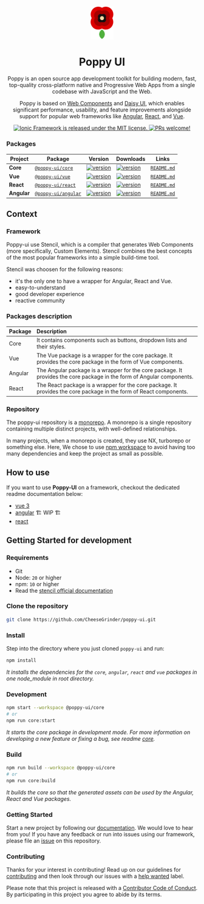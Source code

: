 <p align="center">
  <a href="#">
    <img alt="Poppy" src="https://github.com/CheeseGrinder/poppy-ui/blob/main/.github/assets/logo.png?raw=true" width="60" />
  </a>
</p>

<h1 align="center">
  Poppy UI
</h1>

<p align="center">
  Poppy is an open source app development toolkit for building modern, fast, top-quality cross-platform native and Progressive Web Apps from a single codebase with JavaScript and the Web.
</p>

<p align="center">
  Poppy is based on <a href="https://www.webcomponents.org/introduction">Web Components</a> and <a href="https://daisyui.com/">Daisy UI</a>, which enables significant performance, usability, and feature improvements alongside support for popular web frameworks like <a href="https://angular.io/">Angular</a>, <a href="https://reactjs.com/">React</a>, and <a href="https://vuejs.org/">Vue</a>.
</p>

<p align="center">
  <a href="https://github.com/CheeseGrinder/poppy-ui/blob/main/LICENSE">
    <img src="https://img.shields.io/badge/license-MIT-blue.svg" alt="Ionic Framework is released under the MIT license." />
  </a>
  <a href="https://github.com/CheeseGrinder/poppy-ui/blob/main/docs/CONTRIBUTING.md">
    <img src="https://img.shields.io/badge/PRs-welcome-brightgreen.svg" alt="PRs welcome!" />
  </a>
</p>

<!-- <h2 align="center">
  <a href="https://github.com/CheeseGrinder/poppy-ui/blob/main/docs/CONTRIBUTING.md">Contribute</a>
</h2> -->

### Packages

| Project | Package | Version | Downloads| Links |
| ------- | ------- | ------- | -------- |:-----:|
| **Core**    | [`@poppy-ui/core`][poppy-ui-core-npm]       | [![version][poppy-ui-core-version]][poppy-ui-core-npm]       | [![version][poppy-ui-core-download]][poppy-ui-core-npm]    | [`README.md`][poppy-ui-core-readme]
| **Vue**     | [`@poppy-ui/vue`][poppy-ui-vue-npm]         | [![version][poppy-ui-vue-version]][poppy-ui-vue-npm]         | [![version][poppy-ui-vue-download]][poppy-ui-core-npm]     | [`README.md`][poppy-ui-vue-readme]
| **React**   | [`@poppy-ui/react`][poppy-ui-react-npm]     | [![version][poppy-ui-react-version]][poppy-ui-react-npm]     | [![version][poppy-ui-react-download]][poppy-ui-core-npm]   | [`README.md`][poppy-ui-react-readme]
| **Angular** | [`@poppy-ui/angular`][poppy-ui-angular-npm] | [![version][poppy-ui-angular-version]][poppy-ui-angular-npm] | [![version][poppy-ui-angular-download]][poppy-ui-core-npm] | [`README.md`][poppy-ui-angular-readme]

## Context
### Framework
Poppy-ui use Stencil, which is a compiler that generates Web Components (more specifically, Custom Elements).
Stencil combines the best concepts of the most popular frameworks into a simple build-time tool.

Stencil was choosen for the following reasons:
- it's the only one to have a wrapper for Angular, React and Vue. 
- easy-to-understand
- good developer experience
- reactive community

### Packages description
| Package | Description |
| :------ | :---------- |
| Core    | It contains components such as buttons, dropdown lists and their styles. |
| Vue     | The Vue package is a wrapper for the core package. It provides the core package in the form of Vue components. |
| Angular | The Angular package is a wrapper for the core package. It provides the core package in the form of Angular components. |
| React   | The React package is a wrapper for the core package. It provides the core package in the form of React components. |

### Repository
The poppy-ui repository is a [monorepo][monorepo-link].
A monorepo is a single repository containing multiple distinct projects, with well-defined relationships.

In many projects, when a monorepo is created, they use NX, turborepo or something else.
Here, We chose to use [npm workspace][npm-workspace-link] to avoid having too many dependencies and keep the project as small as possible.

## How to use
If you want to use **Poppy-UI** on a framework, checkout the dedicated readme documentation below:

- [vue 3][poppy-ui-vue-readme]
- [angular][poppy-ui-angular-readme] 🏗️ WIP 🏗️
- [react][poppy-ui-react-readme]


## Getting Started for development
### Requirements
- Git
- Node: `20` or higher
- npm: `10` or higher
- Read the [stencil official documentation][stencil-doc-link]

### Clone the repository
```sh
git clone https://github.com/CheeseGrinder/poppy-ui.git
```

### Install
Step into the directory where you just cloned `poppy-ui` and run:
```sh
npm install
```
*It installs the dependencies for the `core`, `angular`, `react` and `vue` packages in one node_module in root directory.*

### Development
```sh
npm start --workspace @poppy-ui/core
# or
npm run core:start
```
*It starts the core package in development mode. For more information on developing a new feature or fixing a bug, see readme [core][poppy-ui-core-readme].*

### Build
```sh
npm run build --workspace @poppy-ui/core
# or
npm run core:build
```
*It builds the core so that the generated assets can be used by the Angular, React and Vue packages.*


### Getting Started

Start a new project by following our [documentation](https://poppy-ui.com/docs/).
We would love to hear from you! If you have any feedback or run into issues using our framework, please file
an [issue](https://github.com/CheeseGrinder/poppy-ui/issues/new) on this repository.

### Contributing

Thanks for your interest in contributing! Read up on our guidelines for
[contributing](https://github.com/CheeseGrinder/poppy-ui/blob/main/CONTRIBUTING.md)
and then look through our issues with a [help wanted](https://github.com/CheeseGrinder/poppy-ui/issues?q=is%3Aopen+is%3Aissue+label%3A%22help+wanted%22)
label.

Please note that this project is released with a [Contributor Code of Conduct](https://github.com/CheeseGrinder/poppy-ui/blob/main/CODE_OF_CONDUCT.md). By participating in this project you agree to abide by its terms.


<!-- Links section -->
[web-component-link]: https://www.webcomponents.org/introduction
[graphic-chart-link]: https://drive.google.com/file/d/1rsaf98TVkOxvawB78F9iauVGrS8NAjqe/view?usp=sharing
[monorepo-link]: https://monorepo.tools/#what-is-a-monorepo
[npm-workspace-link]: https://docs.npmjs.com/cli/v7/using-npm/workspaces
[stencil-link]: https://stenciljs.com
[stencil-doc-link]: https://stenciljs.com/docs/introduction

<!-- Core links -->
[poppy-ui-core-npm]: https://www.npmjs.com/package/@poppy-ui/core
[poppy-ui-core-version]: https://img.shields.io/npm/v/@poppy-ui/core/latest.svg
[poppy-ui-core-download]: https://img.shields.io/npm/dm/@poppy-ui/core.svg
[poppy-ui-core-readme]: packages/core/readme.md

<!-- Angular links -->
[angular-link]: https://angular.io/
[poppy-ui-angular-npm]: https://www.npmjs.com/package/@poppy-ui/angular
[poppy-ui-angular-version]: https://img.shields.io/npm/v/@poppy-ui/angular/latest.svg
[poppy-ui-angular-download]: https://img.shields.io/npm/dm/@poppy-ui/angular.svg
[poppy-ui-angular-readme]: packages/angular/readme.md

<!-- React links -->
[react-link]: https://reactjs.com/
[poppy-ui-react-npm]: https://www.npmjs.com/package/@poppy-ui/react
[poppy-ui-react-version]: https://img.shields.io/npm/v/@poppy-ui/react/latest.svg
[poppy-ui-react-download]: https://img.shields.io/npm/dm/@poppy-ui/react.svg
[poppy-ui-react-readme]: packages/react/readme.md

<!-- Vue links-->
[vue-link]: https://vuejs.org/
[poppy-ui-vue-npm]: https://www.npmjs.com/package/@poppy-ui/vue
[poppy-ui-vue-version]: https://img.shields.io/npm/v/@poppy-ui/vue/latest.svg
[poppy-ui-vue-download]: https://img.shields.io/npm/dm/@poppy-ui/vue.svg
[poppy-ui-vue-readme]: packages/vue/readme.md
